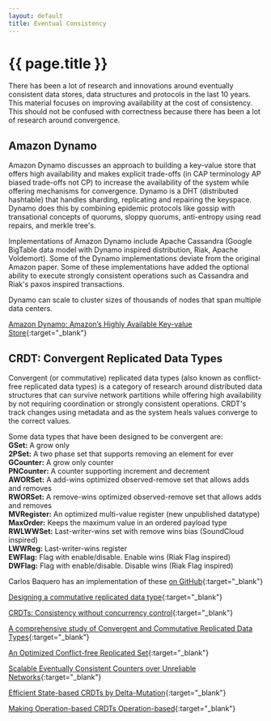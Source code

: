 ```yaml
---
layout: default
title: Eventual Consistency
---
```


# {{ page.title }}

There has been a lot of research and innovations around eventually consistent data stores, data structures and protocols in the last 10 years. This material focuses on improving availability at the cost of consistency. This should not be confused with correctness because there has been a lot of research around convergence.

## Amazon Dynamo 

Amazon Dynamo discusses an approach to building a key-value store that offers high availability and makes explicit trade-offs (in CAP terminology AP biased trade-offs not CP) to increase the availability of the system while offering mechanisms for convergence. Dynamo is a DHT (distributed hashtable) that handles sharding, replicating and repairing the keyspace. Dynamo does this by combining epidemic protocols like gossip with transational concepts of quorums, sloppy quorums, anti-entropy using read repairs, and merkle tree's.

Implementations of Amazon Dynamo include Apache Cassandra (Google BigTable data model with Dynamo inspired distribution, Riak, Apache Voldemort). Some of the Dynamo implementations deviate from the original Amazon paper. Some of these implementations have added the optional ability to execute strongly consistent operations such as Cassandra and Riak's paxos inspired transactions.

Dynamo can scale to cluster sizes of thousands of nodes that span multiple data centers.

[Amazon Dynamo: Amazon’s Highly Available Key-value Store](http://www.allthingsdistributed.com/files/amazon-dynamo-sosp2007.pdf){:target="_blank"}

## CRDT: Convergent Replicated Data Types

Convergent (or commutative) replicated data types (also known as conflict-free replicated data types) is a category of research around distributed data structures that can survive network partitions while offering high availability by not requiring coordination or strongly consistent operations. CRDT's track changes using metadata and as the system heals values converge to the correct values.

Some data types that have been designed to be convergent are:    
**GSet:** A grow only    
**2PSet:** A two phase set that supports removing an element for ever    
**GCounter:** A grow only counter    
**PNCounter:** A counter supporting increment and decrement    
**AWORSet:** A add-wins optimized observed-remove set that allows adds and removes    
**RWORSet:** A remove-wins optimized observed-remove set that allows adds and removes    
**MVRegister:** An optimized multi-value register (new unpublished datatype)    
**MaxOrder:** Keeps the maximum value in an ordered payload type    
**RWLWWSet:** Last-writer-wins set with remove wins bias (SoundCloud inspired)    
**LWWReg:** Last-writer-wins register    
**EWFlag:** Flag with enable/disable. Enable wins (Riak Flag inspired)    
**DWFlag:** Flag with enable/disable. Disable wins (Riak Flag inspired)   

Carlos Baquero has an implementation of these [on GitHub](https://github.com/CBaquero/delta-enabled-crdts){:target="_blank"}

[Designing a commutative replicated data type](http://arxiv.org/pdf/0710.1784v1.pdf){:target="_blank"}

[CRDTs: Consistency without concurrency control](http://arxiv.org/pdf/0907.0929v1.pdf){:target="_blank"}

[A comprehensive study of Convergent and Commutative Replicated Data Types](https://hal.inria.fr/inria-00555588/document){:target="_blank"}

[An Optimized Conflict-free Replicated Set](http://arxiv.org/pdf/1210.3368v1.pdf){:target="_blank"}

[Scalable Eventually Consistent Counters over Unreliable Networks](http://arxiv.org/pdf/1307.3207v1.pdf){:target="_blank"}

[Efficient State-based CRDTs by Delta-Mutation](http://arxiv.org/pdf/1410.2803.pdf){:target="_blank"}

[Making Operation-based CRDTs Operation-based](http://haslab.uminho.pt/ashoker/files/opbaseddais14.pdf){:target="_blank"}